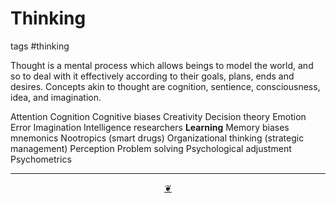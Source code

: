 # Thinking

tags #thinking

Thought is a mental process which allows beings to model the world, and so to deal with it effectively according to their goals, plans, ends and desires. Concepts akin to thought are cognition, sentience, consciousness, idea, and imagination.

Attention
Cognition
Cognitive biases
Creativity
Decision theory
Emotion
Error
Imagination
Intelligence researchers
**Learning**
Memory biases
mnemonics
Nootropics (smart drugs)
Organizational thinking (strategic management)
Perception
Problem solving
Psychological adjustment
Psychometrics

***

<center title="Hello! Click me to go up to the top" ><a class=aDingbat href=javascript:window.scrollTo(0,0);> ❦ </a></center>
